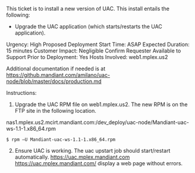 This ticket is to install a new version of UAC.  This install entails the following:
- Upgrade the UAC application (which starts/restarts the UAC application).

Urgency: High
Proposed Deployment Start Time: ASAP
Expected Duration: 15 minutes
Customer Impact: Negligible
Confirm Requester Available to Support Prior to Deployment: Yes
Hosts Involved:  web1.mplex.us2


Additional documentation if needed is at
https://github.mandiant.com/amilano/uac-node/blob/master/docs/production.md


Instructions:

1. Upgrade the UAC RPM file on web1.mplex.us2.  The new RPM is on the FTP site in the following location.

nas1.mplex.us2.mcirt.mandiant.com:/dev_deploy/uac-node/Mandiant-uac-ws-1.1-1.x86_64.rpm

    $ rpm –U Mandiant-uac-ws-1.1-1.x86_64.rpm

2. Ensure UAC is working.  The uac upstart job should start/restart automatically.  https://uac.mplex.mandiant.com
<https://uac.mplex.mandiant.com/> display a web page without errors.